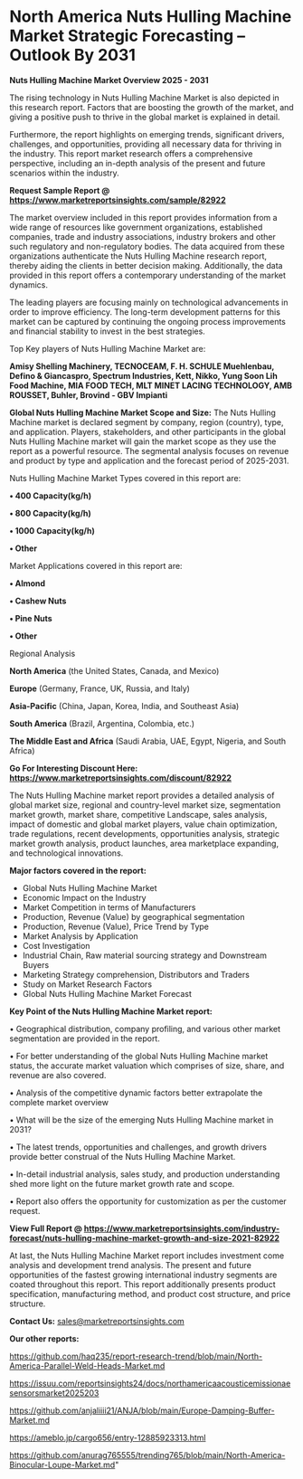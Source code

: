 # North America Nuts Hulling Machine Market Strategic Forecasting – Outlook By 2031

<Strong> Nuts Hulling Machine Market Overview 2025 - 2031</strong>

The rising technology in Nuts Hulling Machine Market is also depicted in this research report. Factors that are boosting the growth of the market, and giving a positive push to thrive in the global market is explained in detail.

Furthermore, the report highlights on emerging trends, significant drivers, challenges, and opportunities, providing all necessary data for thriving in the industry. This report market research offers a comprehensive perspective, including an in-depth analysis of the present and future scenarios within the industry.

<strong>Request Sample Report @ <a href=https://www.marketreportsinsights.com/sample/82922>https://www.marketreportsinsights.com/sample/82922</a></strong>

The market overview included in this report provides information from a wide range of resources like government organizations, established companies, trade and industry associations, industry brokers and other such regulatory and non-regulatory bodies. The data acquired from these organizations authenticate the Nuts Hulling Machine research report, thereby aiding the clients in better decision making. Additionally, the data provided in this report offers a contemporary understanding of the market dynamics.

The leading players are focusing mainly on technological advancements in order to improve efficiency. The long-term development patterns for this market can be captured by continuing the ongoing process improvements and financial stability to invest in the best strategies.

Top Key players of Nuts Hulling Machine Market are:

<strong>Amisy Shelling Machinery, TECNOCEAM, F. H. SCHULE Muehlenbau, Defino & Giancaspro, Spectrum Industries, Kett, Nikko, Yung Soon Lih Food Machine, MIA FOOD TECH, MLT MINET LACING TECHNOLOGY, AMB ROUSSET, Buhler, Brovind - GBV Impianti</strong>

<strong><b>Global Nuts Hulling Machine Market Scope and Size:</b></strong>
The Nuts Hulling Machine market is declared segment by company, region (country), type, and application. Players, stakeholders, and other participants in the global Nuts Hulling Machine market will gain the market scope as they use the report as a powerful resource. The segmental analysis focuses on revenue and product by type and application and the forecast period of 2025-2031.

Nuts Hulling Machine Market Types covered in this report are:

<strong>• 400 Capacity(kg/h)

• 800 Capacity(kg/h)

• 1000 Capacity(kg/h)

• Other</strong>

Market Applications covered in this report are:

<strong>• Almond

• Cashew Nuts

• Pine Nuts

• Other</strong> 

Regional Analysis

<strong>North America</strong> (the United States, Canada, and Mexico)

<strong>Europe</strong> (Germany, France, UK, Russia, and Italy)

<strong>Asia-Pacific</strong> (China, Japan, Korea, India, and Southeast Asia)

<strong>South America</strong> (Brazil, Argentina, Colombia, etc.)

<strong>The Middle East and Africa</strong> (Saudi Arabia, UAE, Egypt, Nigeria, and South Africa)

<strong>Go For Interesting Discount Here: <a href=https://www.marketreportsinsights.com/discount/82922>https://www.marketreportsinsights.com/discount/82922</a></strong>

The Nuts Hulling Machine market report provides a detailed analysis of global market size, regional and country-level market size, segmentation market growth, market share, competitive Landscape, sales analysis, impact of domestic and global market players, value chain optimization, trade regulations, recent developments, opportunities analysis, strategic market growth analysis, product launches, area marketplace expanding, and technological innovations.

<strong><b>Major factors covered in the report:</b></strong>
<ul>
  <li>Global Nuts Hulling Machine Market </li>
  <li>Economic Impact on the Industry</li>
  <li>Market Competition in terms of Manufacturers</li>
  <li>Production, Revenue (Value) by geographical segmentation</li>
  <li>Production, Revenue (Value), Price Trend by Type</li>
  <li>Market Analysis by Application</li>
  <li>Cost Investigation</li>
  <li>Industrial Chain, Raw material sourcing strategy and Downstream Buyers</li>
  <li>Marketing Strategy comprehension, Distributors and Traders</li>
  <li>Study on Market Research Factors</li>
  <li>Global Nuts Hulling Machine Market Forecast</li>
</ul>

<strong><b>Key Point of the Nuts Hulling Machine Market report:</b></strong>

• Geographical distribution, company profiling, and various other market segmentation are provided in the report.

• For better understanding of the global Nuts Hulling Machine market status, the accurate market valuation which comprises of size, share, and revenue are also covered.

• Analysis of the competitive dynamic factors better extrapolate the complete market overview

• What will be the size of the emerging Nuts Hulling Machine market in 2031?

• The latest trends, opportunities and challenges, and growth drivers provide better construal of the Nuts Hulling Machine Market.

• In-detail industrial analysis, sales study, and production understanding shed more light on the future market growth rate and scope.

• Report also offers the opportunity for customization as per the customer request.

<strong><b>View Full Report @ <a href=https://www.marketreportsinsights.com/industry-forecast/nuts-hulling-machine-market-growth-and-size-2021-82922>https://www.marketreportsinsights.com/industry-forecast/nuts-hulling-machine-market-growth-and-size-2021-82922</a></b></strong>


At last, the Nuts Hulling Machine Market report includes investment come analysis and development trend analysis. The present and future opportunities of the fastest growing international industry segments are coated throughout this report. This report additionally presents product specification, manufacturing method, and product cost structure, and price structure.

<strong>Contact Us:</strong>
sales@marketreportsinsights.com

<strong>Our other reports:</strong>

<a href=https://github.com/haq235/report-research-trend/blob/main/North-America-Parallel-Weld-Heads-Market.md>https://github.com/haq235/report-research-trend/blob/main/North-America-Parallel-Weld-Heads-Market.md</a>

<a href=https://issuu.com/reportsinsights24/docs/northamericaacousticemissionaesensorsmarket2025203>https://issuu.com/reportsinsights24/docs/northamericaacousticemissionaesensorsmarket2025203</a>

<a href=https://github.com/anjaliiii21/ANJA/blob/main/Europe-Damping-Buffer-Market.md>https://github.com/anjaliiii21/ANJA/blob/main/Europe-Damping-Buffer-Market.md</a>

<a href=https://ameblo.jp/cargo656/entry-12885923313.html>https://ameblo.jp/cargo656/entry-12885923313.html</a>

<a href=https://github.com/anurag765555/trending765/blob/main/North-America-Binocular-Loupe-Market.md>https://github.com/anurag765555/trending765/blob/main/North-America-Binocular-Loupe-Market.md</a>"
